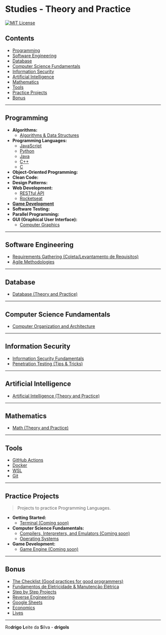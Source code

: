 # Studies - Theory and Practice

[![MIT License](https://img.shields.io/badge/license-MIT-007EC7.svg?style=flat-square)](LICENSE.md)

## Contents

 - [Programming](#section-programming)
 - [Software Engineering](#section-software-engineering)
 - [Database](#section-database)
 - [Computer Science Fundamentals](#section-csf)
 - [Information Security](#section-security)
 - [Artificial Intelligence](#section-ai)
 - [Mathematics](#section-math)
 - [Tools](#section-tools)
 - [Practice Projects](#section-projects)
 - [Bonus](#section-bonus)

---

<div id="section-programming"></div>

## Programming

 - **Algorithms:**
   - [Algorithms & Data Structures](modules/algorithms-and-ds)
 - **Programming Languages:**
   - [JavaScript](modules/javascript-codes)
   - [Python](modules/python-codes)
   - [Java](modules/java-codes)
   - [C++](modules/cpp-codes)
   - [C](modules/c-codes)
 - **Object-Oriented Programming:**
 - **Clean Code:**
 - **Design Patterns:**
 - **Web Development:**
   - [RESTful API](modules/restful-api)
   - [Rocketseat](modules/rocketseat-samples)
 - [**Game Development**](modules/game-dev)
 - **Software Testing:**
 - **Parallel Programming:**
 - **GUI (Graphical User Interface):**
   - [Computer Graphics](modules/computer-graphics)

---

<div id="section-software-engineering"></div>

## Software Engineering

 - [Requirements Gathering (Coleta/Levantamento de Requisitos)](modules/requirements-gathering)
 - [Agile Methodologies](modules/agile-methodologies)

---

<div id="section-database"></div>

## Database

 - [Database (Theory and Practice)](modules/database)

---

<div id="section-csf"></div>

## Computer Science Fundamentals

 - [Computer Organization and Architecture](modules/coa)

---

<div id="section-security"></div>

## Information Security

 - [Information Security Fundamentals](modules/security/fundamentals)
 - [Penetration Testing (Tips & Tricks)](modules/security/pentest-tips)

---

<div id="section-ai"></div>

## Artificial Intelligence

 - [Artificial Intelligence (Theory and Practice)](modules/ai-codes)

---

<div id="section-math"></div>

## Mathematics

 - [Math (Theory and Practice)](modules/math-codes)

---

<div id="section-tools"></div>

## Tools

 - [GitHub Actions](modules/github-actions/)
 - [Docker](modules/docker)
 - [WSL](modules/wsl)
 - [Git](modules/git-docs)

---

<div id="section-projects"></div>

## Practice Projects

> Projects to practice Programming Languages.

 - **Getting Started:**
   - [Terminal (Coming soon)](#)
 - **Computer Science Fundamentals:**
   - [Compilers, Interpreters, and Emulators (Coming soon)](#)
   - [Operating Systems](modules/operating-systems)
 - **Game Development:**
   - [Game Engine (Coming soon)](#)

---

<div id="section-bonus"></div>

## Bonus

 - [The Checklist (Good practices for good programmers)](modules/the-checklist)
 - [Fundamentos de Eletricidade & Manutenção Elétrica](modules/electrician)
 - [Step by Step Projects](modules/step-by-step-projects)
 - [Reverse Engineering](modules/reverse-engineering)
 - [Google Sheets](modules/google-sheets)
 - [Economics](modules/economics)
 - [Lives](modules/lives)

---

Ro**drigo** **L**eite da **S**ilva - **drigols**
